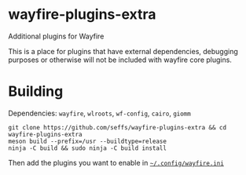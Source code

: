 # wayfire-plugins-extra
Additional plugins for Wayfire

This is a place for plugins that have external dependencies, debugging purposes or otherwise will not be included with wayfire core plugins.

# Building

Dependencies:
`wayfire`, `wlroots`, `wf-config`, `cairo`, `giomm`

```
git clone https://github.com/seffs/wayfire-plugins-extra && cd wayfire-plugins-extra
meson build --prefix=/usr --buildtype=release
ninja -C build && sudo ninja -C build install
```

Then add the plugins you want to enable in [`~/.config/wayfire.ini`](https://github.com/WayfireWM/wayfire/blob/master/wayfire.ini)
